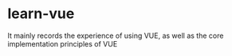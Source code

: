 # learn-vue
It mainly records the experience of using VUE, as well as the core implementation principles of VUE
